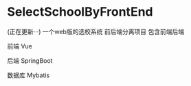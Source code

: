 # SelectSchoolByFrontEnd
(正在更新···) 一个web版的选校系统 前后端分离项目 包含前端后端 



前端 Vue

后端 SpringBoot

数据库 Mybatis